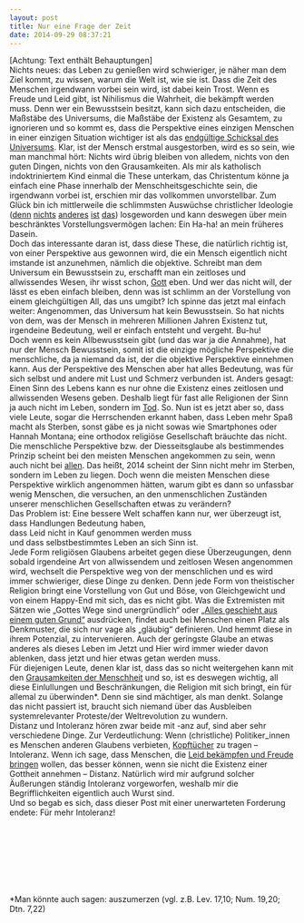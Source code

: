 ```yaml
---
layout: post
title: Nur eine Frage der Zeit
date: 2014-09-29 08:37:21
---
```


\[Achtung: Text enthält Behauptungen\]<br>
Nichts neues: das Leben zu genießen wird schwieriger, je näher man dem Ziel kommt, zu wissen, warum die Welt ist, wie sie ist. Dass die Zeit des Menschen irgendwann vorbei sein wird, ist dabei kein Trost. Wenn es Freude und Leid gibt, ist Nihilismus die Wahrheit, die bekämpft werden muss. Denn wer ein Bewusstsein besitzt, kann sich dazu entscheiden, die Maßstäbe des Universums, die Maßstäbe der Existenz als Gesamtem, zu ignorieren und so kommt es, dass die Perspektive eines einzigen Menschen in einer einzigen Situation wichtiger ist als das [endgültige Schicksal des Universums](http://en.wikipedia.org/wiki/Ultimate_fate_of_the_universe). Klar, ist der Mensch erstmal ausgestorben, wird es so sein, wie man manchmal hört: Nichts wird übrig bleiben von alledem, nichts von den guten Dingen, nichts von den Grausamkeiten. Als mir als katholisch indoktriniertem Kind einmal die These unterkam, das Christentum könne ja einfach eine Phase innerhalb der Menschheitsgeschichte sein, die irgendwann vorbei ist, erschien mir das vollkommen unvorstellbar. Zum Glück bin ich mittlerweile die schlimmsten Auswüchse christlicher Ideologie ([denn](http://kath.net/) [nichts](http://www.welt.de/debatte/kommentare/article124792188/Ich-bin-wohl-homophob-Und-das-ist-auch-gut-so.html) [anderes](http://www.welt.de/print-welt/article169709/Bush-soll-Befehl-von-Gott-zum-Irak-Krieg-erhalten-haben.html) [ist](http://www.chick.com/de/reading/tracts/0421/0421f_01.asp?dist=DE0100) [das](http://www.fr-online.de/panorama/bolivien-manitobas-vergewaltigende-mennoniten,1472782,3281582.html)) losgeworden und kann deswegen über mein beschränktes Vorstellungsvermögen lachen: Ein Ha-ha! an mein früheres Dasein.<br> Doch das interessante daran ist, dass diese These, die natürlich richtig ist, von einer Perspektive aus gewonnen wird, die ein Mensch eigentlich nicht imstande ist anzunehmen, nämlich die objektive. Schreibt man dem Universum ein Bewusstsein zu, erschafft man ein zeitloses und allwissendes Wesen, ihr wisst schon, [Gott](http://www.gott.de/) eben. Und wer das nicht will, der lässt es eben einfach bleiben, denn was ist schlimm an der Vorstellung von einem gleichgültigen All, das uns umgibt? Ich spinne das jetzt mal einfach weiter: Angenommen, das Universum hat kein Bewusstsein. So hat nichts von dem, was der Mensch in mehreren Millionen Jahren Existenz tut, irgendeine Bedeutung, weil er einfach entsteht und vergeht. Bu-hu!<br>
Doch wenn es kein Allbewusstsein gibt (und das war ja die Annahme), hat nur der Mensch Bewusstsein, somit ist die einzige mögliche Perspektive die menschliche, da ja niemand da ist, der die objektive Perspektive einnehmen kann. Aus der Perspektive des Menschen aber hat alles Bedeutung, was für sich selbst und andere mit Lust und Schmerz verbunden ist. Anders gesagt: Einen Sinn des Lebens kann es nur ohne die Existenz eines zeitlosen und allwissenden Wesens geben. Deshalb liegt für fast alle Religionen der Sinn ja auch nicht im Leben, sondern im [Tod](http://de.wikipedia.org/wiki/Jenseits). So. Nun ist es jetzt aber so, dass viele Leute, sogar die Herrschenden erkannt haben, dass Leben mehr Spaß macht als Sterben, sonst gäbe es ja nicht sowas wie Smartphones oder Hannah Montana; eine orthodox religiöse Gesellschaft bräuchte das nicht. Die menschliche Perspektive bzw. der Diesseitsglaube als bestimmendes Prinzip scheint bei den meisten Menschen angekommen zu sein, wenn auch nicht bei [allen](http://de.wikipedia.org/wiki/Chick_Publications). Das heißt, 2014 scheint der Sinn nicht mehr im Sterben, sondern im Leben zu liegen. Doch wenn die meisten Menschen diese Perspektive wirklich angenommen hätten, warum gibt es dann so unfassbar wenig Menschen, die versuchen, an den unmenschlichen Zuständen unserer menschlichen Gesellschaften etwas zu verändern?<br>
Das Problem ist: Eine bessere Welt schaffen kann nur, wer überzeugt ist, <br> dass Handlungen Bedeutung haben, <br>
dass Leid nicht in Kauf genommen werden muss <br> und dass selbstbestimmtes Leben an sich Sinn ist.<br> Jede Form religiösen Glaubens arbeitet gegen diese Überzeugungen, denn sobald irgendeine Art von allwissendem und zeitlosen Wesen angenommen wird, wechselt die Perspektive weg von der menschlichen und es wird immer schwieriger, diese Dinge zu denken. Denn jede Form von theistischer Religion bringt eine Vorstellung von Gut und Böse, von Gleichgewicht und von einem Happy-End mit sich, das es nicht gibt. Was die Extremisten mit Sätzen wie „Gottes Wege sind unergründlich“ oder [„Alles geschieht aus einem guten Grund“](http://bruderhand.de/gott-kennenlernen/traktate/deutsch/570-naturkatastrophen-gott-spricht-zu-uns) ausdrücken, findet auch bei Menschen einen Platz als Denkmuster, die sich nur vage als „gläubig“ definieren. Und hemmt diese in ihrem Potenzial, zu intervenieren. Auch der geringste Glaube an etwas anderes als dieses Leben im Jetzt und Hier wird immer wieder davon ablenken, dass jetzt und hier etwas getan werden muss.<br>
Für diejenigen Leute, denen klar ist, dass das so nicht weitergehen kann mit den [Grausamkeiten der Menschheit](https://www.youtube.com/watch?v=bxWbutSE7tQ) und so, ist es deswegen wichtig, all diese Einlullungen und Beschränkungen, die Religion mit sich bringt, ein für allemal zu überwinden\*. Denn sie sind mächtiger, als man denkt. Solange das nicht passiert ist, braucht sich niemand über das Ausbleiben systemrelevanter Proteste/der Weltrevolution zu wundern.<br> Distanz und Intoleranz hören zwar beide mit -anz auf, sind aber sehr verschiedene Dinge. Zur Verdeutlichung: Wenn (christliche) Politiker\_innen es Menschen anderen Glaubens verbieten, [Kopftücher](http://de.wikipedia.org/wiki/Kopftuchstreit#Deutschland) zu tragen – Intoleranz. Wenn ich sage, dass Menschen, die [Leid bekämpfen und Freude bringen](http://de.wikipedia.org/wiki/Epikur) wollen, das besser können, wenn sie nicht die Existenz einer Gottheit annehmen – Distanz. Natürlich wird mir aufgrund solcher Äußerungen ständig Intoleranz vorgeworfen, weshalb mir die Begrifflichkeiten eigentlich auch Wurst sind.<br>Und so begab es sich, dass dieser Post mit einer unerwarteten Forderung endete: Für mehr Intoleranz!<br><br><br><br><br><br><br><br><br>\*Man könnte auch sagen: auszumerzen (vgl. z.B. Lev. 17,10; Num. 19,20; Dtn. 7,22)
